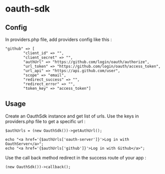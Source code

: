 # oauth-sdk

## Config

In providers.php file, add providers config like this :

```
"github" => [
        "client_id" => "",
        "client_secret" => "",
        "authUrl" => "https://github.com/login/oauth/authorize",
        "url_token" => "https://github.com/login/oauth/access_token",
        "url_api" => "https://api.github.com/user",
        "scope" => "email",
        "redirect_success" => "",
        "redirect_error" => "",
        "token_key" => "access_token"]
```

## Usage

Create an OauthSdk instance and get list of urls. Use the keys in providers.php file to get a specific url :

```
$authUrls = (new OauthSdk())->getAuthUrl();

echo "<a href='{$authUrls['oauth-server']}'>Log in with OauthServer</a>";
echo "<a href='{$authUrls['github']}'>Log in with Github</a>";
```

Use the call back method redirect in the success route of your app :

```
(new OauthSdk())->callback();
```
